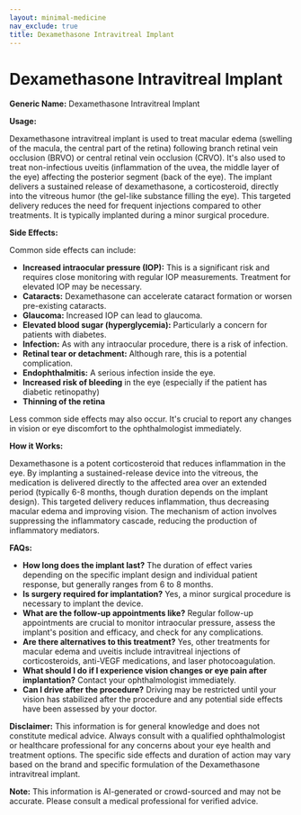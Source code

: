 ```yaml
---
layout: minimal-medicine
nav_exclude: true
title: Dexamethasone Intravitreal Implant
---
```


# Dexamethasone Intravitreal Implant

**Generic Name:** Dexamethasone Intravitreal Implant

**Usage:**

Dexamethasone intravitreal implant is used to treat macular edema (swelling of the macula, the central part of the retina) following branch retinal vein occlusion (BRVO) or central retinal vein occlusion (CRVO).  It's also used to treat non-infectious uveitis (inflammation of the uvea, the middle layer of the eye) affecting the posterior segment (back of the eye).  The implant delivers a sustained release of dexamethasone, a corticosteroid, directly into the vitreous humor (the gel-like substance filling the eye).  This targeted delivery reduces the need for frequent injections compared to other treatments.  It is typically implanted during a minor surgical procedure.

**Side Effects:**

Common side effects can include:

* **Increased intraocular pressure (IOP):** This is a significant risk and requires close monitoring with regular IOP measurements.  Treatment for elevated IOP may be necessary.
* **Cataracts:**  Dexamethasone can accelerate cataract formation or worsen pre-existing cataracts.
* **Glaucoma:**  Increased IOP can lead to glaucoma.
* **Elevated blood sugar (hyperglycemia):** Particularly a concern for patients with diabetes.
* **Infection:**  As with any intraocular procedure, there is a risk of infection.
* **Retinal tear or detachment:** Although rare, this is a potential complication.
* **Endophthalmitis:** A serious infection inside the eye.
* **Increased risk of bleeding** in the eye (especially if the patient has diabetic retinopathy)
* **Thinning of the retina**


Less common side effects may also occur.  It's crucial to report any changes in vision or eye discomfort to the ophthalmologist immediately.

**How it Works:**

Dexamethasone is a potent corticosteroid that reduces inflammation in the eye. By implanting a sustained-release device into the vitreous, the medication is delivered directly to the affected area over an extended period (typically 6-8 months, though duration depends on the implant design). This targeted delivery reduces inflammation, thus decreasing macular edema and improving vision.  The mechanism of action involves suppressing the inflammatory cascade, reducing the production of inflammatory mediators.

**FAQs:**

* **How long does the implant last?**  The duration of effect varies depending on the specific implant design and individual patient response, but generally ranges from 6 to 8 months.
* **Is surgery required for implantation?** Yes, a minor surgical procedure is necessary to implant the device.
* **What are the follow-up appointments like?** Regular follow-up appointments are crucial to monitor intraocular pressure, assess the implant's position and efficacy, and check for any complications.
* **Are there alternatives to this treatment?** Yes, other treatments for macular edema and uveitis include intravitreal injections of corticosteroids, anti-VEGF medications, and laser photocoagulation.
* **What should I do if I experience vision changes or eye pain after implantation?** Contact your ophthalmologist immediately.
* **Can I drive after the procedure?** Driving may be restricted until your vision has stabilized after the procedure and any potential side effects have been assessed by your doctor.


**Disclaimer:** This information is for general knowledge and does not constitute medical advice. Always consult with a qualified ophthalmologist or healthcare professional for any concerns about your eye health and treatment options.  The specific side effects and duration of action may vary based on the brand and specific formulation of the Dexamethasone intravitreal implant.


**Note:** This information is AI-generated or crowd-sourced and may not be accurate. Please consult a medical professional for verified advice.